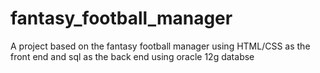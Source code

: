 # fantasy_football_manager
A project based on the fantasy football manager using HTML/CSS as the front end and sql as the back end using oracle 12g databse 
